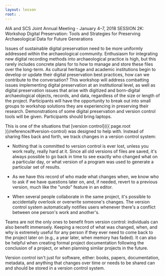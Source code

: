 ```yaml
---
layout: lesson
root: .
---
```

AIA and SCS Joint Annual Meeting - January 4–7, 2018
SESSION 2K: Workshop
Digital Preservation: Tools and Strategies for Preserving Archaeological Data for Future Generations

Issues of sustainable digital preservation need to be more uniformly addressed
within the archaeological community. Enthusiasm for integrating new digital
recording methods into archaeological practice is high, but this rarely includes
concrete plans for to how to manage and store these files over the long-term. As
cultural heritage and academic institutions begin to develop or update their digital
preservation best practices, how can we contribute to the conversation? This
workshop will address combatting issues implementing digital preservation at an
institutional level, as well as digital preservation issues that arise with digitized
and born-digital archaeological objects, records, and data, regardless of the size
or length of the project. Participants will have the opportunity to break out into
small groups to workshop solutions they are experiencing in preserving their research.
Demonstrations of some digital preservation and version control tools will
be given. Participants should bring laptops.

This is one of the situations that [version control]({{ page.root
}}/reference/#version-control) was designed to help with.  Instead of sharing
files back and forth, we track changes in a version control system:

*   Nothing that is committed to version control is ever lost, unless
    you work really, really hard at it. Since all old versions of
    files are saved, it's always possible to go back in time to see
    exactly who changed what on a particular day, or what version of a
    program was used to generate a particular set of results.

*   As we have this record of who made what changes when, we know who to ask
    if we have questions later on, and, if needed, revert to a previous
    version, much like the "undo" feature in an editor.

*   When several people collaborate in the same project, it's possible to
    accidentally overlook or overwrite someone's changes. The version control
    system automatically notifies users whenever there's a conflict between one
    person's work and another's.

Teams are not the only ones to benefit from version control: individuals can also benefit
immensely. Keeping a record of what was changed, when, and why is extremely useful for
any person if they ever need to come back to the project later on (e.g., a year later,
when memory has faded). It can also be helpful when creating formal project documentation
following the conclusion of a project, or when planning similar projects in the future.

Version control isn't just for software, either: books, papers, documentation,
metadata, and anything that changes over time or needs to be shared can and
should be stored in a version control system.
